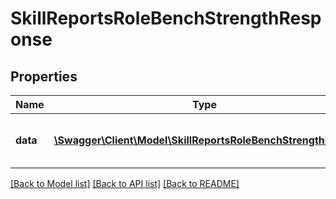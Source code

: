 # SkillReportsRoleBenchStrengthResponse

## Properties
Name | Type | Description | Notes
------------ | ------------- | ------------- | -------------
**data** | [**\Swagger\Client\Model\SkillReportsRoleBenchStrengthData[]**](SkillReportsRoleBenchStrengthData.md) | Return bench strength for a role | 

[[Back to Model list]](../README.md#documentation-for-models) [[Back to API list]](../README.md#documentation-for-api-endpoints) [[Back to README]](../README.md)


